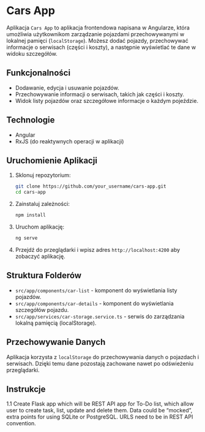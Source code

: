 # Cars App

Aplikacja `Cars App` to aplikacja frontendowa napisana w Angularze, która umożliwia użytkownikom zarządzanie pojazdami przechowywanymi w lokalnej pamięci (`localStorage`). Możesz dodać pojazdy, przechowywać informacje o serwisach (części i koszty), a następnie wyświetlać te dane w widoku szczegółów.

## Funkcjonalności
- Dodawanie, edycja i usuwanie pojazdów.
- Przechowywanie informacji o serwisach, takich jak części i koszty.
- Widok listy pojazdów oraz szczegółowe informacje o każdym pojeździe.

## Technologie
- Angular
- RxJS (do reaktywnych operacji w aplikacji)

## Uruchomienie Aplikacji
1. Sklonuj repozytorium:
    ```sh
    git clone https://github.com/your_username/cars-app.git
    cd cars-app
    ```
2. Zainstaluj zależności:
    ```sh
    npm install
    ```
3. Uruchom aplikację:
    ```sh
    ng serve
    ```
4. Przejdź do przeglądarki i wpisz adres `http://localhost:4200` aby zobaczyć aplikację.

## Struktura Folderów
- `src/app/components/car-list` - komponent do wyświetlania listy pojazdów.
- `src/app/components/car-details` - komponent do wyświetlania szczegółów pojazdu.
- `src/app/services/car-storage.service.ts` - serwis do zarządzania lokalną pamięcią (localStorage).

## Przechowywanie Danych
Aplikacja korzysta z `localStorage` do przechowywania danych o pojazdach i serwisach. Dzięki temu dane pozostają zachowane nawet po odświeżeniu przeglądarki.

## Instrukcje
1.1 Create Flask app which will be REST API app for To-Do list, which allow user to create task, list, update and delete them. Data could be “mocked”, extra points for using SQLite or PostgreSQL. URLS need to be in REST API convention.